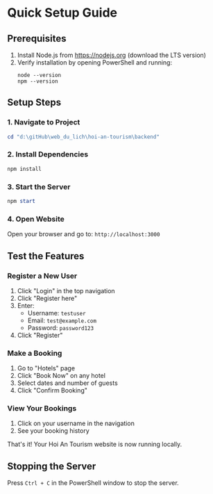 # Quick Setup Guide

## Prerequisites
1. Install Node.js from https://nodejs.org (download the LTS version)
2. Verify installation by opening PowerShell and running:
   ```
   node --version
   npm --version
   ```

## Setup Steps

### 1. Navigate to Project
```powershell
cd "d:\gitHub\web_du_lich\hoi-an-tourism\backend"
```

### 2. Install Dependencies
```powershell
npm install
```

### 3. Start the Server
```powershell
npm start
```

### 4. Open Website
Open your browser and go to: `http://localhost:3000`

## Test the Features

### Register a New User
1. Click "Login" in the top navigation
2. Click "Register here"
3. Enter:
   - Username: `testuser`
   - Email: `test@example.com`
   - Password: `password123`
4. Click "Register"

### Make a Booking
1. Go to "Hotels" page
2. Click "Book Now" on any hotel
3. Select dates and number of guests
4. Click "Confirm Booking"

### View Your Bookings
1. Click on your username in the navigation
2. See your booking history

That's it! Your Hoi An Tourism website is now running locally.

## Stopping the Server
Press `Ctrl + C` in the PowerShell window to stop the server.
